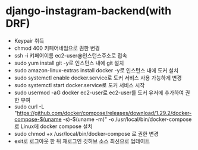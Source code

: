 # django-instagram-backend(with DRF)

- Keypair 취득
- chmod 400 키페어네임으로 권한 변경
- ssh -i 키페어이름 ec2-user@인스턴스주소로 접속
- sudo yum install git -y로 인스턴스 내에 git 설치
- sudo amazon-linux-extras install docker -y로 인스턴스 내에 도커 설치
- sudo systemctl enable docker.service로 도커 서비스 사용 가능하게 변경
- sudo systemctl start docker.service로 도커 서비스 시작
- sudo usermod -aG docker ec2-user로 ec2-user를 도커 유저에 추가하여 권한 부여
- sudo curl -L "https://github.com/docker/compose/releases/download/1.29.2/docker-compose-$(uname -s)-$(uname -m)" -o /usr/local/bin/docker-compose 로 Linux에 docker compose 설치
- sudo chmod +x /usr/local/bin/docker-compose 로 권한 변경
- exit로 로그아웃 한 뒤 재로그인
  깃허브 소스 최신으로 업데이트